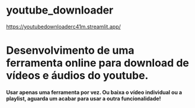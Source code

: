 # youtube_downloader

https://youtubedownloaderc41m.streamlit.app/

# Desenvolvimento de uma ferramenta online para download de vídeos e áudios do youtube.

#### Usar apenas uma ferramenta por vez. Ou baixa o vídeo individual ou a playlist, aguarda um acabar para usar a outra funcionalidade!
